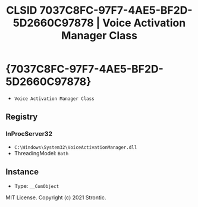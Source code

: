 ﻿---
title: "CLSID 7037C8FC-97F7-4AE5-BF2D-5D2660C97878 | Voice Activation Manager Class"
excerpt: What is COM-Object CLSID 7037C8FC-97F7-4AE5-BF2D-5D2660C97878?
---

# {7037C8FC-97F7-4AE5-BF2D-5D2660C97878}

* `Voice Activation Manager Class`

## Registry


### InProcServer32

* `C:\Windows\System32\VoiceActivationManager.dll`
* ThreadingModel: `Both`

## Instance

* Type: `__ComObject`

MIT License. Copyright (c) 2021 Strontic.


